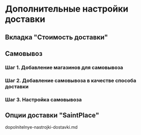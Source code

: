 # Дополнительные настройки доставки

## Вкладка "Стоимость доставки"

## Самовывоз

### Шаг 1. Добавление магазинов для самовывоза

### Шаг 2. Добавление самовывоза в качестве способа доставки

### Шаг 3. Настройка самовывоза

## Опции доставки "SaintPlace"

dopolnitelnye-nastrojki-dostavki.md